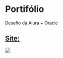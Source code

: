 # Portifólio
Desafio da Alura + Oracle

## <a href="https://wollace-buarque.github.io/Portifolio/" target="_blank">Site:</a>
 <img src="https://github.com/Wollace-Buarque/Portifolio/blob/main/assets/images/page.gif?raw=true">
